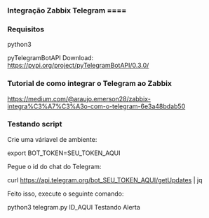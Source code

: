 ### Integração Zabbix Telegram ====

### Requisitos 

python3

pyTelegramBotAPI
Download: https://pypi.org/project/pyTelegramBotAPI/0.3.0/

### Tutorial de como integrar o Telegram ao Zabbix 

https://medium.com/@araujo.emerson28/zabbix-integra%C3%A7%C3%A3o-com-o-telegram-6e3a48bdab50


### Testando script 

Crie uma váriavel de ambiente: 

export BOT_TOKEN=SEU_TOKEN_AQUI

Pegue o id do chat do Telegram:

curl https://api.telegram.org/bot_SEU_TOKEN_AQUI/getUpdates | jq

Feito isso, execute o seguinte comando:

python3 telegram.py ID_AQUI Testando Alerta